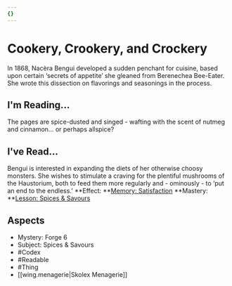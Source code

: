 ```yaml
---
{}
---
```

# Cookery, Crookery, and Crockery
In 1868, Nacèra Bengui developed a sudden penchant for cuisine, based upon certain ‘secrets of appetite’ she gleaned from Berenechea Bee-Eater. She wrote this dissection on flavorings and seasonings in the process.
## I'm Reading...
The pages are spice-dusted and singed - wafting with the scent of nutmeg and cinnamon… or perhaps allspice? 
## I've Read...
Bengui is interested in expanding the diets of her otherwise choosy monsters. She wishes to stimulate a craving for the plentiful mushrooms of the Haustorium, both to feed them more regularly and - ominously - to ‘put an end to the endless.’
**Effect: **[Memory: Satisfaction](https://uadaf.theevilroot.xyz/rowenarium/element/mem.satisfaction)
**Mastery: **[Lesson: Spices & Savours](https://uadaf.theevilroot.xyz/rowenarium/element/x.spices.savours)
## Aspects
- Mystery: Forge 6
- Subject: Spices & Savours
- #Codex
- #Readable
- #Thing
- [[wing.menagerie|Skolex Menagerie]]